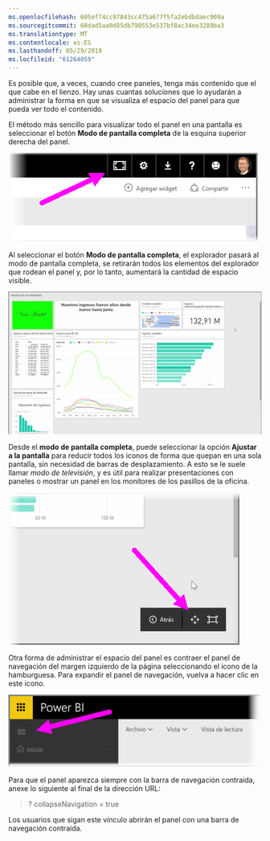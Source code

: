 ```yaml
---
ms.openlocfilehash: 605ef74cc97843cc475a677f5fa2ebdbdaec909a
ms.sourcegitcommit: 60dad5aa0d85db790553e537bf8ac34ee3289ba3
ms.translationtype: MT
ms.contentlocale: es-ES
ms.lasthandoff: 05/29/2019
ms.locfileid: "61264059"
---
```

Es posible que, a veces, cuando cree paneles, tenga más contenido que el que cabe en el lienzo. Hay unas cuantas soluciones que lo ayudarán a administrar la forma en que se visualiza el espacio del panel para que pueda ver todo el contenido.

El método más sencillo para visualizar todo el panel en una pantalla es seleccionar el botón **Modo de pantalla completa** de la esquina superior derecha del panel.

![](media/4-4e-get-more-dashboard-space/4-4e_1.png)

Al seleccionar el botón **Modo de pantalla completa**, el explorador pasará al modo de pantalla completa, se retirarán todos los elementos del explorador que rodean el panel y, por lo tanto, aumentará la cantidad de espacio visible.

![](media/4-4e-get-more-dashboard-space/4-4e_2.png)

Desde el **modo de pantalla completa**, puede seleccionar la opción **Ajustar a la pantalla** para reducir todos los iconos de forma que quepan en una sola pantalla, sin necesidad de barras de desplazamiento. A esto se le suele llamar *modo de televisión*, y es útil para realizar presentaciones con paneles o mostrar un panel en los monitores de los pasillos de la oficina.

![](media/4-4e-get-more-dashboard-space/4-4e_3.png)

Otra forma de administrar el espacio del panel es contraer el panel de navegación del margen izquierdo de la página seleccionando el icono de la hamburguesa. Para expandir el panel de navegación, vuelva a hacer clic en este icono.

![](media/4-4e-get-more-dashboard-space/4-4e_4.png)

Para que el panel aparezca siempre con la barra de navegación contraída, anexe lo siguiente al final de la dirección URL:

> ? collapseNavigation = true
> 
> 

Los usuarios que sigan este vínculo abrirán el panel con una barra de navegación contraída.

